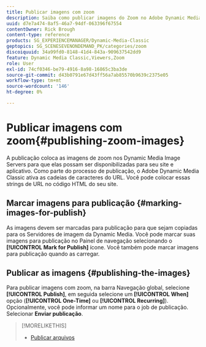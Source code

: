 ```yaml
---
title: Publicar imagens com zoom
description: Saiba como publicar imagens do Zoom no Adobe Dynamic Media Classic.
uuid: d7e7a474-8af5-46a7-94df-063396f67554
contentOwner: Rick Brough
content-type: reference
products: SG_EXPERIENCEMANAGER/Dynamic-Media-Classic
geptopics: SG_SCENESEVENONDEMAND_PK/categories/zoom
discoiquuid: 34a99fd0-8148-41d4-843a-909637542dd9
feature: Dynamic Media Classic,Viewers,Zoom
role: User
exl-id: 74cf0346-be79-4916-8a98-16865c3ba3de
source-git-commit: d43b0791e67d43ff56a7ab85570b9639c2375e05
workflow-type: tm+mt
source-wordcount: '146'
ht-degree: 0%

---
```


# Publicar imagens com zoom{#publishing-zoom-images}

A publicação coloca as imagens de zoom nos Dynamic Media Image Servers para que elas possam ser disponibilizadas para seu site e aplicativo. Como parte do processo de publicação, o Adobe Dynamic Media Classic ativa as cadeias de caracteres do URL. Você pode colocar essas strings de URL no código HTML do seu site.

## Marcar imagens para publicação {#marking-images-for-publish}

As imagens devem ser marcadas para publicação para que sejam copiadas para os Servidores de imagem da Dynamic Media. Você pode marcar suas imagens para publicação no Painel de navegação selecionando o **[!UICONTROL Mark for Publish]** ícone. Você também pode marcar imagens para publicação quando as carregar.

## Publicar as imagens {#publishing-the-images}

Para publicar imagens com zoom, na barra Navegação global, selecione **[!UICONTROL Publish]**, em seguida selecione um **[!UICONTROL When]** opção (**[!UICONTROL One-Time]** ou **[!UICONTROL Recurring]**). Opcionalmente, você pode informar um nome para o job de publicação. Selecionar **Enviar publicação**.

>[!MORELIKETHIS]
>
>* [Publicar arquivos](publishing-files.md#publishing_files)

